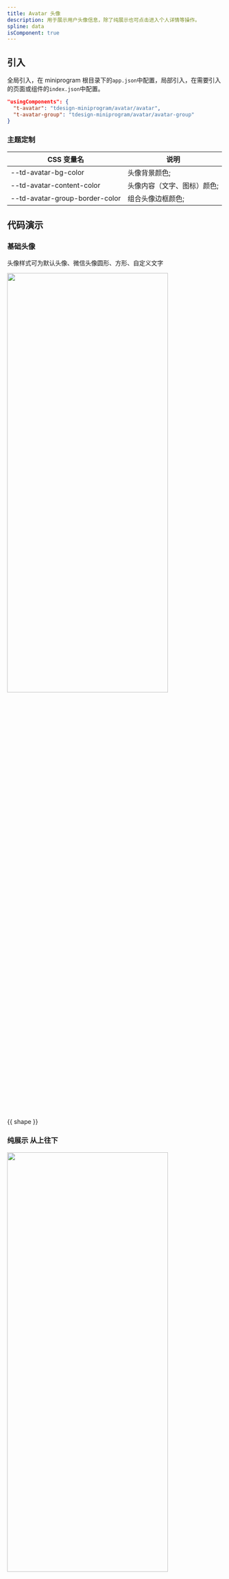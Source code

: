 ```yaml
---
title: Avatar 头像
description: 用于展示用户头像信息，除了纯展示也可点击进入个人详情等操作。
spline: data
isComponent: true
---
```


## 引入

全局引入，在 miniprogram 根目录下的`app.json`中配置，局部引入，在需要引入的页面或组件的`index.json`中配置。

```json
"usingComponents": {
  "t-avatar": "tdesign-miniprogram/avatar/avatar",
  "t-avatar-group": "tdesign-miniprogram/avatar/avatar-group"
}
```

### 主题定制
CSS 变量名|说明
--|--
--td-avatar-bg-color | 头像背景颜色;
--td-avatar-content-color | 头像内容（文字、图标）颜色;
--td-avatar-group-border-color | 组合头像边框颜色;

## 代码演示

### 基础头像

头像样式可为默认头像、微信头像圆形、方形、自定义文字

<img src="https://tdesign.gtimg.com/miniprogram/readme/avatar-2.png" width="375px" height="50%">

{{ shape }}

### 纯展示 从上往下
<img src="https://tdesign.gtimg.com/miniprogram/readme/avatar-1.png" width="375px" height="50%">

{{ exhibition }}

### 带操作 从下往上

{{ action }}

### 头像大小尺寸及消息提醒

<img src="https://tdesign.gtimg.com/miniprogram/readme/avatar-3.png" width="375px" height="50%">

{{ size }}

## API
### Avatar Props

名称 | 类型 | 默认值 | 说明 | 必传
-- | -- | -- | -- | --
alt | String | - | 头像替换文本，仅当图片加载失败时有效 | N
badge-props | Object | - | 头像右上角提示信息，继承 Badge 组件的全部特性。如：小红点，或者数字。TS 类型：`BadgeProps`，[Badge API Documents](./badge?tab=api)。[详细类型定义](https://github.com/Tencent/tdesign-miniprogram/tree/develop/src/avatar/type.ts) | N
external-classes | Array | - | 组件类名，用于设置组件外层元素类名。`['t-class', 't-class-image', 't-class-icon', 't-class-alt', 't-class-content']` | N
hide-on-load-failed | Boolean | false | 加载失败时隐藏图片 | N
icon | String / Slot | - | 图标 | N
image | String | - | 图片地址 | N
shape | String | circle | 形状。可选项：circle/round。TS 类型：`ShapeEnum ` `type ShapeEnum = 'circle' | 'round'`。[详细类型定义](https://github.com/Tencent/tdesign-miniprogram/tree/develop/src/avatar/type.ts) | N
size | String | - | 尺寸，示例值：small/medium/large/24px/38px 等，默认为 large | N

### Avatar Events

名称 | 参数 | 描述
-- | -- | --
error | \- | 图片加载失败时触发

### AvatarGroup Props

名称 | 类型 | 默认值 | 说明 | 必传
-- | -- | -- | -- | --
cascading | String | 'right-up' | 图片之间的层叠关系，可选值：左侧图片在上和右侧图片在上。可选项：left-up/right-up。TS 类型：`CascadingValue` `type CascadingValue = 'left-up' | 'right-up'`。[详细类型定义](https://github.com/Tencent/tdesign-miniprogram/tree/develop/src/avatar/type.ts) | N
collapse-avatar | String / Slot | - | 头像数量超出时，会出现一个头像折叠元素。该元素内容可自定义。默认为 `+N`。示例：`+5`，`...`, `更多` | N
external-classes | Array | - | 组件类名，用于设置组件外层元素类名。`['t-class', 't-class-image', 't-class-content']` | N
max | Number | - | 能够同时显示的最多头像数量 | N
size | String | medium | 尺寸，示例值：small/medium/large/24px/38px 等。优先级低于 Avatar.size | N
